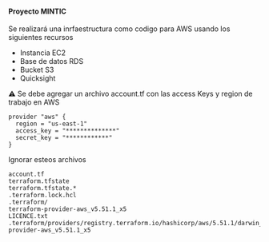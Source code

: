 #### Proyecto MINTIC

Se realizará una inrfaestructura como codigo para AWS usando los siguientes recursos 

* Instancia EC2
* Base de datos RDS
* Bucket S3
* Quicksight

:warning: Se debe agregar un archivo account.tf con las access Keys y region de trabajo en AWS 

````````
provider "aws" {
  region = "us-east-1"
  access_key = "**************"
  secret_key = "************"
} 
````````
Ignorar esteos archivos 

````````
account.tf
terraform.tfstate
terraform.tfstate.*
.terraform.lock.hcl
.terraform/
terraform-provider-aws_v5.51.1_x5
LICENCE.txt
.terraform/providers/registry.terraform.io/hashicorp/aws/5.51.1/darwin_arm64/terraform-provider-aws_v5.51.1_x5

````````
